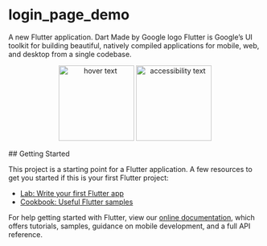 # login_page_demo
A new Flutter application.
Dart
Made by Google logo
Flutter is Google’s UI toolkit for building beautiful, natively compiled applications for mobile, web, and desktop from a single codebase.
<p align="center">
  <img src="https://user-images.githubusercontent.com/54171077/81929153-1f74b800-9604-11ea-8cce-f7bb8d49669a.png" width="150" title="hover text">
  <img src="https://user-images.githubusercontent.com/54171077/81929422-9a3dd300-9604-11ea-8939-28f006054d83.png" width="150" alt="accessibility text">
</p>
## Getting Started

This project is a starting point for a Flutter application.
A few resources to get you started if this is your first Flutter project:

- [Lab: Write your first Flutter app](https://flutter.dev/docs/get-started/codelab)
- [Cookbook: Useful Flutter samples](https://flutter.dev/docs/cookbook)

For help getting started with Flutter, view our
[online documentation](https://flutter.dev/docs), which offers tutorials,
samples, guidance on mobile development, and a full API reference.
